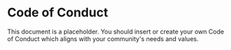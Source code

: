 # Code of Conduct

This document is a placeholder. You should insert or create your own Code of Conduct which aligns with your community's needs and values.&#x20;
